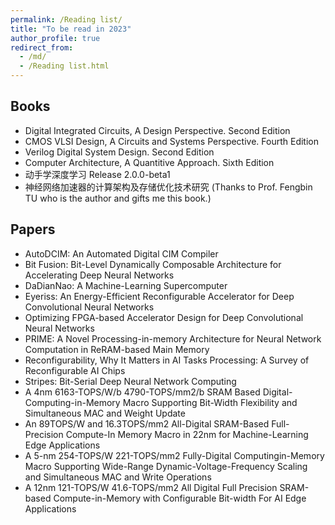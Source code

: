 ```yaml
---
permalink: /Reading list/
title: "To be read in 2023"
author_profile: true
redirect_from: 
  - /md/
  - /Reading list.html
---
```



## Books

* Digital Integrated Circuits, A Design Perspective. Second Edition
* CMOS VLSI Design, A Circuits and Systems Perspective. Fourth Edition
* Verilog Digital System Design. Second Edition
* Computer Architecture, A Quantitive Approach. Sixth Edition
* 动手学深度学习 Release 2.0.0-beta1
* 神经网络加速器的计算架构及存储优化技术研究 (Thanks to Prof. Fengbin TU who is the author and gifts me this book.)


## Papers
* AutoDCIM: An Automated Digital CIM Compiler
* Bit Fusion: Bit-Level Dynamically Composable Architecture for Accelerating Deep Neural Networks
* DaDianNao: A Machine-Learning Supercomputer
* Eyeriss: An Energy-Efficient Reconfigurable Accelerator for Deep Convolutional Neural Networks
* Optimizing FPGA-based Accelerator Design for Deep Convolutional Neural Networks
* PRIME: A Novel Processing-in-memory Architecture for Neural Network Computation in ReRAM-based Main Memory
* Reconfigurability, Why It Matters in AI Tasks Processing: A Survey of Reconfigurable AI Chips
* Stripes: Bit-Serial Deep Neural Network Computing
* A 4nm 6163-TOPS/W/b 4790-TOPS/mm2/b SRAM Based Digital-Computing-in-Memory Macro Supporting Bit-Width Flexibility and Simultaneous MAC and Weight Update
* An 89TOPS/W and 16.3TOPS/mm2 All-Digital SRAM-Based Full-Precision Compute-In Memory Macro in 22nm for Machine-Learning Edge Applications
* A 5-nm 254-TOPS/W 221-TOPS/mm2 Fully-Digital Computingin-Memory Macro Supporting Wide-Range Dynamic-Voltage-Frequency Scaling  and Simultaneous MAC and Write Operations
* A 12nm 121-TOPS/W 41.6-TOPS/mm2 All Digital Full Precision SRAM-based Compute-in-Memory with Configurable Bit-width For AI Edge Applications
